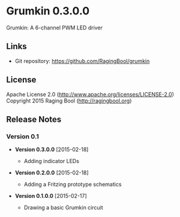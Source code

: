 # Grumkin 0.3.0.0
Grumkin: A 6-channel PWM LED driver

## Links
* Git repository: https://github.com/RagingBool/grumkin

## License
Apache License 2.0 (http://www.apache.org/licenses/LICENSE-2.0)
Copyright 2015 Raging Bool (http://ragingbool.org)

## Release Notes
### Version 0.1

* **Version 0.3.0.0** [2015-02-18]
  * Adding indicator LEDs

* **Version 0.2.0.0** [2015-02-18]
  * Adding a Fritzing prototype schematics

* **Version 0.1.0.0** [2015-02-17]
  * Drawing a basic Grumkin circuit
